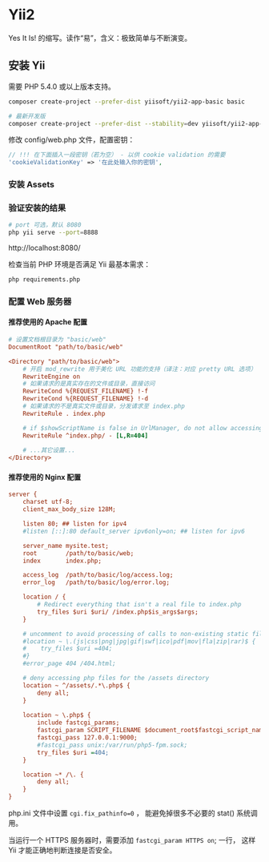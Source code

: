 # Yii2

Yes It Is! 的缩写。读作“易”，含义：极致简单与不断演变。



## 安装 Yii

需要 PHP 5.4.0 或以上版本支持。

```sh
composer create-project --prefer-dist yiisoft/yii2-app-basic basic

# 最新开发版
composer create-project --prefer-dist --stability=dev yiisoft/yii2-app-basic basic
```

修改 config/web.php 文件，配置密钥：
```php
// !!! 在下面插入一段密钥（若为空） - 以供 cookie validation 的需要
'cookieValidationKey' => '在此处输入你的密钥',
```



### 安装 Assets



### 验证安装的结果

```sh
# port 可选，默认 8080
php yii serve --port=8888
```
http://localhost:8080/

检查当前 PHP 环境是否满足 Yii 最基本需求：
```sh
php requirements.php
```

### 配置 Web 服务器

#### 推荐使用的 Apache 配置
```ini
# 设置文档根目录为 "basic/web"
DocumentRoot "path/to/basic/web"

<Directory "path/to/basic/web">
    # 开启 mod_rewrite 用于美化 URL 功能的支持（译注：对应 pretty URL 选项）
    RewriteEngine on
    # 如果请求的是真实存在的文件或目录，直接访问
    RewriteCond %{REQUEST_FILENAME} !-f
    RewriteCond %{REQUEST_FILENAME} !-d
    # 如果请求的不是真实文件或目录，分发请求至 index.php
    RewriteRule . index.php

    # if $showScriptName is false in UrlManager, do not allow accessing URLs with script name
    RewriteRule ^index.php/ - [L,R=404]
    
    # ...其它设置...
</Directory>
```

#### 推荐使用的 Nginx 配置
```ini
server {
    charset utf-8;
    client_max_body_size 128M;

    listen 80; ## listen for ipv4
    #listen [::]:80 default_server ipv6only=on; ## listen for ipv6

    server_name mysite.test;
    root        /path/to/basic/web;
    index       index.php;

    access_log  /path/to/basic/log/access.log;
    error_log   /path/to/basic/log/error.log;

    location / {
        # Redirect everything that isn't a real file to index.php
        try_files $uri $uri/ /index.php$is_args$args;
    }

    # uncomment to avoid processing of calls to non-existing static files by Yii
    #location ~ \.(js|css|png|jpg|gif|swf|ico|pdf|mov|fla|zip|rar)$ {
    #    try_files $uri =404;
    #}
    #error_page 404 /404.html;

    # deny accessing php files for the /assets directory
    location ~ ^/assets/.*\.php$ {
        deny all;
    }
    
    location ~ \.php$ {
        include fastcgi_params;
        fastcgi_param SCRIPT_FILENAME $document_root$fastcgi_script_name;
        fastcgi_pass 127.0.0.1:9000;
        #fastcgi_pass unix:/var/run/php5-fpm.sock;
        try_files $uri =404;
    }

    location ~* /\. {
        deny all;
    }
}
```
php.ini 文件中设置 `cgi.fix_pathinfo=0` ， 能避免掉很多不必要的 stat() 系统调用。

当运行一个 HTTPS 服务器时，需要添加 `fastcgi_param HTTPS on`; 一行， 这样 Yii 才能正确地判断连接是否安全。
